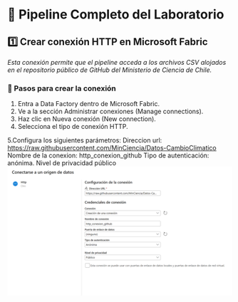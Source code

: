 # 🚀 Pipeline Completo del Laboratorio

## 1️⃣ Crear conexión HTTP en Microsoft Fabric
*Esta conexión permite que el pipeline acceda a los archivos CSV alojados en el repositorio público de GitHub del Ministerio de Ciencia de Chile.*

### 📍 Pasos para crear la conexión
1. Entra a Data Factory dentro de Microsoft Fabric.
2. Ve a la sección Administrar conexiones (Manage connections).
3. Haz clic en Nueva conexión (New connection).
4. Selecciona el tipo de conexión HTTP.

5.Configura los siguientes parámetros:
Direccion url: https://raw.githubusercontent.com/MinCiencia/Datos-CambioClimatico
Nombre de la conexion: http_conexion_github
Tipo de autenticación: anónima.
Nivel de privacidad público
![Conexión HTPP](images/conexion_htpp.png)

